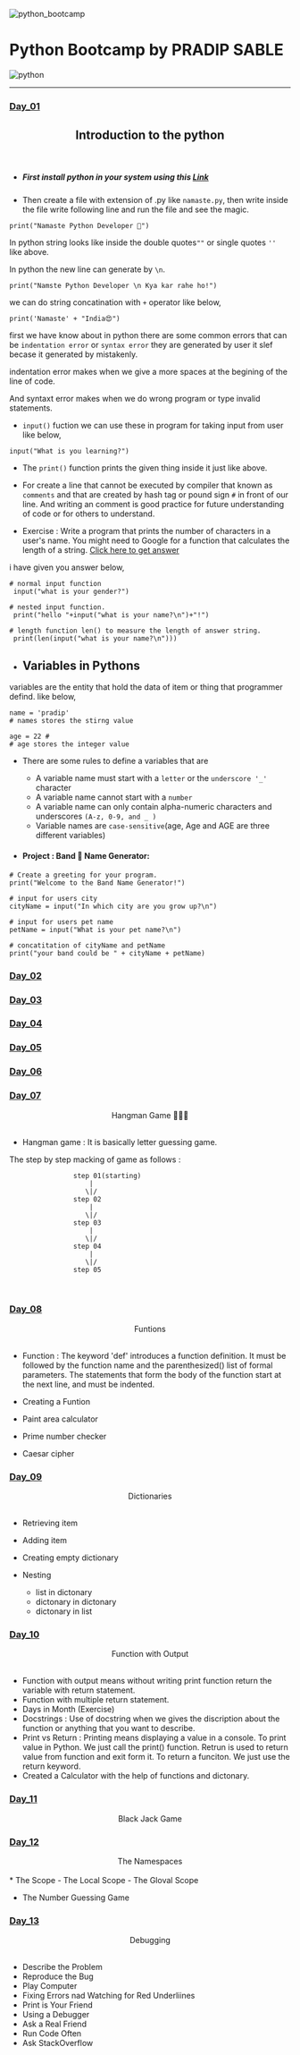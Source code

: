 ![python_bootcamp](https://socialify.git.ci/PRADIP9193/python_bootcamp/image?description=1&descriptionEditable=100%20Days%20Challenge%20to%20Self%20&font=Source%20Code%20Pro&language=1&owner=1&pattern=Floating%20Cogs&theme=Dark)

# Python Bootcamp by PRADIP SABLE

![python](https://img.shields.io/badge/python-%23ED8B00.svg?style=for-the-badge&logo=java&logoColor=white)

<hr>

### [Day_01](https://github.com/PRADIP9193/python_bootcamp/tree/main/100_days_python/Day%201)

## <center> Introduction to the python</center>

<br>

- ##### First install python in your system using this [Link](https://www.python.org/downloads/)

- Then create a file with extension of .py like `namaste.py`, then write inside the file write following line and run the file and see the magic.

```
print("Namaste Python Developer 🥳")
```

In python string looks like inside the double quotes`""` or single quotes `''` like above.

In python the new line can generate by `\n`.

```
print("Namste Python Developer \n Kya kar rahe ho!")
```

we can do string concatination with `+` operator like below,

```
print('Namaste' + "India😍")
```

first we have know about in python there are some common errors that can be `indentation error` or `syntax error` they are generated by user it slef becase it generated by mistakenly.

indentation error makes when we give a more spaces at the begining of the line of code.

And syntaxt error makes when we do wrong program or type invalid statements.

- `input()` fuction we can use these in program for taking input from user like below,

```
input("What is you learning?")
```

- The `print()` function prints the given thing inside it just like above.

- For create a line that cannot be executed by compiler that known as `comments` and that are created by hash tag or pound sign `#` in front of our line. And writing an comment is good practice for future understanding of code or for others to understand.

- Exercise : Write a program that prints the number of characters in a user's name. You might need to Google for a function that calculates the length of a string. [Click here to get answer](https://stackoverflow.com/questions/4967580/how-to-get-the-size-of-a-string-in-python)

i have given you answer below,

```
# normal input function
 input("what is your gender?")

# nested input function.
 print("hello "+input("what is your name?\n")+"!")

# length function len() to measure the length of answer string.
 print(len(input("what is your name?\n")))

```

- ## Variables in Pythons
 
 variables are the entity that hold the data of item or thing that programmer defind. like below,

 ```
 name = 'pradip' 
 # names stores the stirng value
 
 age = 22 #
# age stores the integer value

 ```

 - There are some rules to define a variables that are 

    - A variable name must start with a `letter` or the `underscore '_'`  character
    - A variable name cannot start with a `number`
    - A variable name can only contain alpha-numeric characters and underscores `(A-z, 0-9, and _ )`
    - Variable names are `case-sensitive`(age, Age and AGE are three different variables)


- #### Project : Band 🎸 Name Generator:

```
# Create a greeting for your program.
print("Welcome to the Band Name Generator!")

# input for users city
cityName = input("In which city are you grow up?\n")

# input for users pet name
petName = input("What is your pet name?\n")

# concatitation of cityName and petName
print("your band could be " + cityName + petName)

```


### [Day_02](https://github.com/PRADIP9193/python_bootcamp/tree/main/100_days_python/Day%202)

### [Day_03](https://github.com/PRADIP9193/python_bootcamp/tree/main/100_days_python/Day%203)

### [Day_04](https://github.com/PRADIP9193/python_bootcamp/tree/main/100_days_python/Day%204)

### [Day_05](https://github.com/PRADIP9193/python_bootcamp/tree/main/100_days_python/Day%205)

### [Day_06](https://github.com/PRADIP9193/python_bootcamp/tree/main/100_days_python/Day%206)

### [Day_07](https://github.com/PRADIP9193/python_bootcamp/tree/main/100_days_python/Day%207)

<center> Hangman Game 👨🏻‍💻</center>
<br>

- Hangman game : It is basically letter guessing game.

The step by step macking of game as follows :

```
                step 01(starting)
                    |
                   \|/
                step 02
                    |
                   \|/
                step 03
                    |
                   \|/
                step 04
                    |
                   \|/
                step 05

```

<br>

### [Day_08](https://github.com/PRADIP9193/python_bootcamp/tree/main/100_days_python/Day%208)

<center>Funtions</center>
<br>

- Function : The keyword 'def' introduces a function definition. It must be followed by the function name and the parenthesized() list of formal parameters. The statements that form the body of the function start at the next line, and must be indented.

- Creating a Funtion

- Paint area calculator

- Prime number checker

- Caesar cipher

### [Day_09](https://github.com/PRADIP9193/python_bootcamp/tree/main/100_days_python/Day%209)

<center>Dictionaries</center>
<br>

- Retrieving item

- Adding item
- Creating empty dictionary
- Nesting
  - list in dictonary
  - dictonary in dictonary
  - dictonary in list

### [Day_10](https://github.com/PRADIP9193/python_bootcamp/tree/main/100_days_python/Day%2010)

<center>Function with Output</center>
<br>

- Function with output means without writing print function return the variable with return statement.
- Function with multiple return statement.
- Days in Month (Exercise)
- Docstrings : Use of docstring when we gives the discription about the function or anything that you want to describe.
- Print vs Return : Printing means displaying a value in a console. To print value in Python. We just call the print() function. Retrun is used to return value from function and exit form it. To return a funciton. We just use the return keyword.
- Created a Calculator with the help of functions and dictonary.

### [Day_11](https://github.com/PRADIP9193/python_bootcamp/tree/main/100_days_python/Day%2011)

<center> Black Jack Game </center>

### [Day_12](https://github.com/PRADIP9193/python_bootcamp/tree/main/100_days_python/Day%2012)

<center> The Namespaces </center>
<br>
* The Scope
    - The Local Scope
    - The Gloval Scope

- The Number Guessing Game

### [Day_13](https://github.com/PRADIP9193/python_bootcamp/tree/main/100_days_python/Day%2013)

<center>Debugging</center>
<br>

- Describe the Problem
- Reproduce the Bug
- Play Computer
- Fixing Errors nad Watching for Red Underliines
- Print is Your Friend
- Using a Debugger
- Ask a Real Friend
- Run Code Often
- Ask StackOverflow

